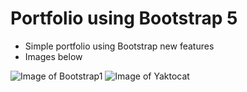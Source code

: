 # Portfolio using Bootstrap 5

- Simple portfolio using Bootstrap new features
- Images below

![Image of Bootstrap1](https://github.com/makyfj/Portfolio-Bootstrap5/media/Bootstrap1.png?raw=true)
![Image of Yaktocat](https://github.com/makyfj/Porfolio-Bootstrap5/Bootstrap2.png)
